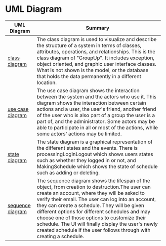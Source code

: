 
# UML Diagram # 

|UML Diagram|Summary|
|------|------|
|[class diagram](https://github.com/nxmyxxn/CS151-GroupUp/blob/main/diagrams/Class%20Diagram.png)|The class diagram is used to visualize and describe the structure of a system in terms of classes, attributes, operations, and relationships. This is the class diagram of "GroupUp". It includes exception, object oriented, and graphic user interface classes. What is not shown is the model, or the database that holds the data permanently in a different location.
|[use case diagram](https://github.com/nxmyxxn/CS151-GroupUp/blob/e0dad659e4937606cd844b8e6a7b42ac6657d087/diagrams/Updated%20Use%20Case%20Diagram.pdf)|The use case diagram shows the interaction between the system and the actors who use it. This diagram shows the interaction between certain actions and a user, the user's friend, another friend of the user who is also part of a group the user is a part of, and the administrator. Some actors may be able to participate in all or most of the actions, while some actors' actions may be limited.|
|[state diagram](https://github.com/nxmyxxn/CS151-GroupUp/blob/a398a687347396649c28692bc900c5085efd42b8/diagrams/statediagramFinal.png)|The state diagram is a graphical representation of the different states and the events. There is processingLoginLogout which shows users states such as whether they logged in or not, and MakingSchedule which shows the state of schedule such as adding or deleting. |
|[sequence diagram](https://github.com/nxmyxxn/CS151-GroupUp/blob/e0dad659e4937606cd844b8e6a7b42ac6657d087/diagrams/Updated%20Sequence%20Diagram.pdf)|The sequence diagram shows the lifespan of the object, from creation to destruction.The user can create an account, where they will be asked to verify their email. The user can log into an account, they can create a schedule. They will be given different options for different schedules and may choose one of those options to customize their schedule. The UI will finally display the user's newly created schedule if the user follows through with creating a schedule.|
